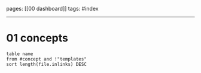 pages: [[00 dashboard]]
tags: #index

___
# 01 concepts

```dataview
table name
from #concept and !"templates"
sort length(file.inlinks) DESC
```

